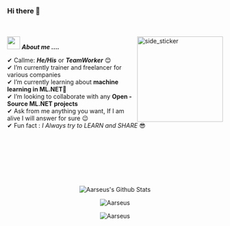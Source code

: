 ### Hi there 👋

<br><br>
<img align="right" width=200px height=200px alt="side_sticker" src="https://media.giphy.com/media/TEnXkcsHrP4YedChhA/giphy.gif" />
<img src="https://media.giphy.com/media/iY8CRBdQXODJSCERIr/giphy.gif" width="30px">&nbsp;***About me ....***

✔ Callme: ***He/His*** or ***TeamWorker*** 😊 <br>
✔ I’m currently trainer and freelancer for various companies<br>
✔ I’m currently learning about **machine learning in ML.NET**🥰<br>
✔ I’m looking to collaborate with any **Open - Source ML.NET projects**<br>
✔ Ask from me anything you want, If I am alive I will answer for sure 😉<br>
✔ Fun fact : *I Always try to LEARN and SHARE* 😎<br><br><br><br>
<br><br><br><br>

<p align='center'>
  <img align="center" src="https://github-readme-stats.vercel.app/api?username=Aarseus&show_icons=true&title_color=fff&icon_color=79ff97&text_color=efefef&bg_color=24292e" alt="Aarseus's Github Stats">
</p>

<p align='center'>
  <img align="center" src="https://github-readme-stats.vercel.app/api/top-langs?username=Aarseus&show_icons=true&locale=en&layout=compact&theme=chartreuse-dark" alt="Aarseus" />  
</p>      
  
<p align='center'>  
   <img align="center" src="https://github-profile-trophy.vercel.app/?username=Aarseus&theme=juicyfresh&no-bg=true" alt="Aarseus" />  

</p>
